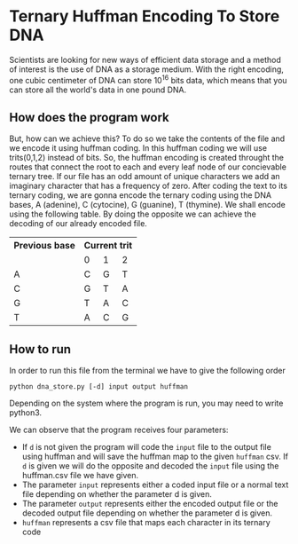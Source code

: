 # Ternary Huffman Encoding To Store DNA
Scientists are looking for new ways of efficient data storage and a method of interest is the use of DNA as a storage medium. With the right encoding, one cubic centimeter of DNA can store 10<sup>16</sup> bits data, which means that you can store all the world's data in one pound DNA.

## How does the program work
But, how can we achieve this? To do so we take the contents of the file and we encode it using huffman coding. In this huffman coding we will use trits(0,1,2) instead of bits. So, the huffman encoding is created throught the routes that connect the root to each and every leaf node of our concievable ternary tree. If our file has an odd amount of unique characters we add an imaginary character that has a frequency of zero. After coding the text to its ternary coding, we are gonna encode the ternary coding using the DNA bases, A (adenine), C (cytocine), G (guanine), T (thymine). We shall encode using the following table.
By doing the opposite we can achieve the decoding of our already encoded file.

<table>
  <tr>
    <th>Previous base</th>
    <th colspan="3">Current trit</th>
  </tr>
  <tr>
    <td></td>
    <td>0</td>
    <td>1</td>
    <td>2</td>
  </tr>
  <tr>
    <td>A</td>
    <td>C</td>
    <td>G</td>
    <td>T</td>
  </tr>
    <tr>
    <td>C</td>
    <td>G</td>
    <td>T</td>
    <td>A</td>
  </tr>
    <tr>
    <td>G</td>
    <td>T</td>
    <td>A</td>
    <td>C</td>
  </tr>
    <tr>
    <td>T</td>
    <td>A</td>
    <td>C</td>
    <td>G</td>
  </tr>
</table>

## How to run
In order to run this file from the terminal we have to give the following order

```
python dna_store.py [-d] input output huffman
```
Depending on the system where the program is run, you may need to write python3.

We can observe that the program receives four parameters:
* If ```d``` is not given the program will code the ```input``` file to the output file using huffman and will save the huffman map to the given ```huffman``` csv. If ```d``` is given we will do the opposite and decoded the ```input``` file using the huffman.csv file we have given.
* The parameter ```input``` represents either a coded input file or a normal text file depending on whether the parameter d is given.
* The parameter ```output``` represents either the encoded output file or the decoded output file depending on whether the parameter d is given. 
* ```huffman``` represents a csv file that maps each character in its ternary code
